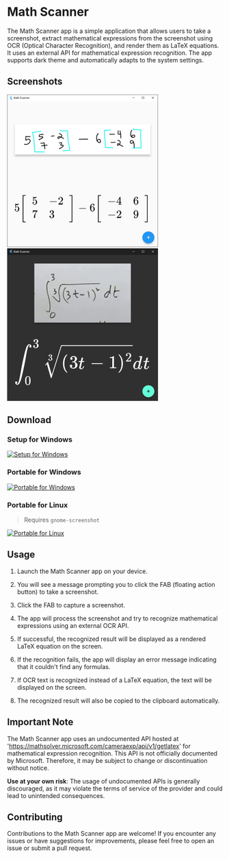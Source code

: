 # Math Scanner

The Math Scanner app is a simple application that allows users to take a screenshot, extract mathematical expressions from the screenshot using OCR (Optical Character Recognition), and render them as LaTeX equations. It uses an external API for mathematical expression recognition. The app supports dark theme and automatically adapts to the system settings.

## Screenshots

![Screenshot_1](screenshots/1.png)
![Screenshot_2](screenshots/2.png)

## Download

### Setup for Windows
[![Setup for Windows](https://img.shields.io/badge/Math__Scanner.exe-download-lightGreen?style=for-the-badge&logo=windows)](https://github.com/ekrem-qb/math_scan/releases/latest/download/Math_Scanner.exe)

### Portable for Windows
[![Portable for Windows](https://img.shields.io/badge/Math__Scanner.zip-download-blue?style=for-the-badge&logo=windows)](https://github.com/ekrem-qb/math_scan/releases/latest/download/Math_Scanner.zip)

### Portable for Linux
> Requires `gnome-screenshot`

[![Portable for Linux](https://img.shields.io/badge/Math__Scanner.zip-download-orange?style=for-the-badge&logo=linux&logoColor=white)](https://github.com/ekrem-qb/math_scan/releases/0.0.3-linux/download/Math_Scanner-linux.zip)

## Usage

1. Launch the Math Scanner app on your device.

2. You will see a message prompting you to click the FAB (floating action button) to take a screenshot.

3. Click the FAB to capture a screenshot.

4. The app will process the screenshot and try to recognize mathematical expressions using an external OCR API.

5. If successful, the recognized result will be displayed as a rendered LaTeX equation on the screen.

6. If the recognition fails, the app will display an error message indicating that it couldn't find any formulas.

7. If OCR text is recognized instead of a LaTeX equation, the text will be displayed on the screen.

8. The recognized result will also be copied to the clipboard automatically.

## Important Note

The Math Scanner app uses an undocumented API hosted at 'https://mathsolver.microsoft.com/cameraexp/api/v1/getlatex' for mathematical expression recognition. This API is not officially documented by Microsoft. Therefore, it may be subject to change or discontinuation without notice.

**Use at your own risk**: The usage of undocumented APIs is generally discouraged, as it may violate the terms of service of the provider and could lead to unintended consequences.

## Contributing

Contributions to the Math Scanner app are welcome! If you encounter any issues or have suggestions for improvements, please feel free to open an issue or submit a pull request.
